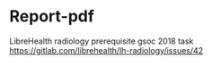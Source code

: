 # Report-pdf
LibreHealth radiology prerequisite gsoc 2018 task https://gitlab.com/librehealth/lh-radiology/issues/42

